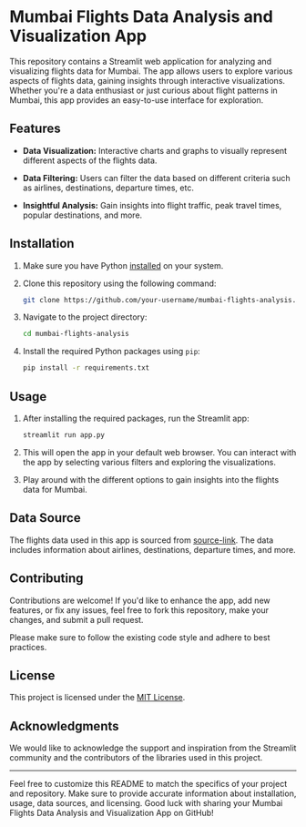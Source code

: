 # Mumbai Flights Data Analysis and Visualization App

This repository contains a Streamlit web application for analyzing and visualizing flights data for Mumbai. The app allows users to explore various aspects of flights data, gaining insights through interactive visualizations. Whether you're a data enthusiast or just curious about flight patterns in Mumbai, this app provides an easy-to-use interface for exploration.



## Features

- **Data Visualization:** Interactive charts and graphs to visually represent different aspects of the flights data.

- **Data Filtering:** Users can filter the data based on different criteria such as airlines, destinations, departure times, etc.

- **Insightful Analysis:** Gain insights into flight traffic, peak travel times, popular destinations, and more.

## Installation

1. Make sure you have Python [installed](https://www.python.org/downloads/) on your system.

2. Clone this repository using the following command:

   ```bash
   git clone https://github.com/your-username/mumbai-flights-analysis.git
   ```

3. Navigate to the project directory:

   ```bash
   cd mumbai-flights-analysis
   ```

4. Install the required Python packages using `pip`:

   ```bash
   pip install -r requirements.txt
   ```

## Usage

1. After installing the required packages, run the Streamlit app:

   ```bash
   streamlit run app.py
   ```

2. This will open the app in your default web browser. You can interact with the app by selecting various filters and exploring the visualizations.

3. Play around with the different options to gain insights into the flights data for Mumbai.

## Data Source

The flights data used in this app is sourced from [source-link](https://www.example.com/flights-data-mumbai). The data includes information about airlines, destinations, departure times, and more.

## Contributing

Contributions are welcome! If you'd like to enhance the app, add new features, or fix any issues, feel free to fork this repository, make your changes, and submit a pull request.

Please make sure to follow the existing code style and adhere to best practices.

## License

This project is licensed under the [MIT License](LICENSE).

## Acknowledgments

We would like to acknowledge the support and inspiration from the Streamlit community and the contributors of the libraries used in this project.

---

Feel free to customize this README to match the specifics of your project and repository. Make sure to provide accurate information about installation, usage, data sources, and licensing. Good luck with sharing your Mumbai Flights Data Analysis and Visualization App on GitHub!
